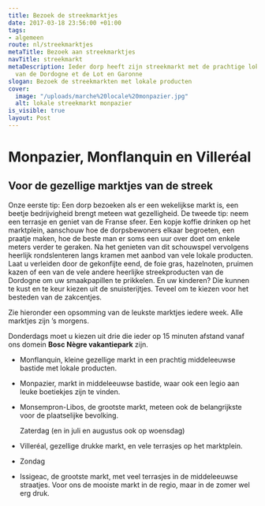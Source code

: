 ```yaml
---
title: Bezoek de streekmarktjes
date: 2017-03-18 23:56:00 +01:00
tags:
- algemeen
route: nl/streekmarktjes
metaTitle: Bezoek aan streekmarktjes
navTitle: streekmarkt
metaDescription: Ieder dorp heeft zijn streekmarkt met de prachtige lokale producten
  van de Dordogne et de Lot en Garonne
slogan: Bezoek de streekmarkten met lokale producten
cover:
  image: "/uploads/marche%20locale%20monpazier.jpg"
  alt: lokale streekmarkt monpazier
is_visible: true
layout: Post
---
```


# Monpazier, Monflanquin en Villeréal

## Voor de gezellige marktjes van de streek

Onze eerste tip: Een dorp bezoeken als er een wekelijkse markt is, een beetje bedrijvigheid brengt meteen wat gezelligheid. De tweede tip: neem een terrasje en geniet van de Franse sfeer. Een kopje koffie drinken op het marktplein, aanschouw hoe de dorpsbewoners elkaar begroeten, een praatje maken, hoe de beste man er soms een uur over doet om enkele meters verder te geraken. Na het genieten van dit schouwspel vervolgens heerlijk rondslenteren langs kramen met aanbod van vele lokale producten. Laat u verleiden door de gekonfijte eend, de foie gras, hazelnoten, pruimen kazen of een van de vele andere heerlijke streekproducten van de Dordogne om uw smaakpapillen te prikkelen.
En uw kinderen? Die kunnen te kust en te keur kiezen uit de snuisterijtjes. Teveel om te kiezen voor het besteden van de zakcentjes.

Zie hieronder een opsomming van de leukste marktjes iedere week.
Alle marktjes zijn ’s morgens.

Donderdags moet u kiezen uit drie die ieder op 15 minuten afstand vanaf ons domein **Bosc Nègre vakantiepark** zijn.

* Monflanquin, kleine gezellige markt in een prachtig middeleeuwse bastide met lokale producten.

* Monpazier, markt in middeleeuwse bastide, waar ook een legio aan leuke boetiekjes zijn te vinden.

* Monsempron-Libos, de grootste markt, meteen ook de belangrijkste voor de plaatselijke bevolking.
  

  Zaterdag (en in juli en augustus ook op woensdag)

* Villeréal, gezellige drukke markt, en vele terrasjes op het marktplein.

* Zondag

* Issigeac, de grootste markt, met veel terrasjes in de middeleeuwse straatjes. Voor ons de mooiste markt in de regio, maar in de zomer wel erg druk.